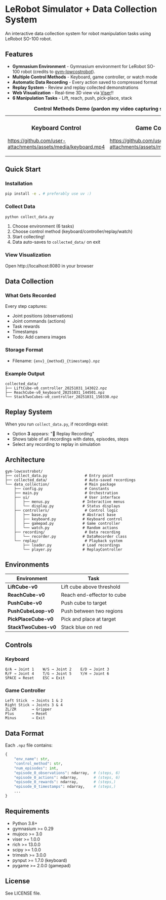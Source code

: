 # LeRobot Simulator + Data Collection System

An interactive data collection system for robot manipulation tasks using LeRobot SO-100 robot.

## Features
- **Gymnasium Environment** - Gymnasium environment for LeRobot SO-100 robot (credits to [gym-lowcostrobot](https://github.com/perezjln/gym-lowcostrobot)).
- **Multiple Control Methods** - Keyboard, game controller, or watch mode  
- **Automatic Data Recording** - Every action saved to compressed format  
- **Replay System** - Review and replay collected demonstrations  
- **Web Visualization** - Real-time 3D view via [Viser](https://viser.studio/main/)!!  
- **6 Manipulation Tasks** - Lift, reach, push, pick-place, stack  

<table>
<tr>
<td width="50%">
<h3 align="center">Keyboard Control</h3>

https://github.com/user-attachments/assets/media/keyboard.mp4

</td>
<td width="50%">
<h3 align="center">Game Controller</h3>

https://github.com/user-attachments/assets/media/controller.mp4

</td>
</tr>
<caption><b>Control Methods Demo (pardon my video capturing skills lol)</b></caption>
</table>

## Quick Start

### Installation
```bash
pip install -e . # preferably use uv :) 
```

### Collect Data
```bash
python collect_data.py
```

1. Choose environment (6 tasks)
2. Choose control method (keyboard/controller/replay/watch)
3. Start collecting!
4. Data auto-saves to `collected_data/` on exit




### View Visualization
Open http://localhost:8080 in your browser

## Data Collection

### What Gets Recorded

Every step captures:
- Joint positions (observations)
- Joint commands (actions)
- Task rewards
- Timestamps
- Todo: Add camera images

### Storage Format
- Filename: `{env}_{method}_{timestamp}.npz`

### Example Output
```
collected_data/
├── LiftCube-v0_controller_20251031_143022.npz
├── ReachCube-v0_keyboard_20251031_144501.npz
└── StackTwoCubes-v0_controller_20251031_150330.npz
```

## Replay System

When you run `collect_data.py`, if recordings exist:
- Option **3** appears: "📼 Replay Recording"
- Shows table of all recordings with dates, episodes, steps
- Select any recording to replay in simulation


## Architecture

```
gym-lowcostrobot/
├── collect_data.py                 # Entry point 
├── collected_data/                 # Auto-saved recordings
└── data_collection/                # Main package
    ├── config.py                   # Constants
    ├── main.py                     # Orchestration
    ├── ui/                         # User interface
    │   ├── menus.py               # Interactive menus
    │   └── display.py             # Status displays
    ├── controllers/                # Control logic
    │   ├── base.py                # Abstract base
    │   ├── keyboard.py            # Keyboard control
    │   ├── gamepad.py             # Game controller
    │   └── watch.py               # Random actions
    ├── recording/                  # Data recording
    │   └── recorder.py            # DataRecorder class
    └── replay/                     # Playback system
        ├── loader.py              # Load recordings
        └── player.py              # ReplayController
```

## Environments

| Environment | Task |
|------------|------|
| **LiftCube-v0** | Lift cube above threshold |
| **ReachCube-v0** | Reach end-effector to cube |
| **PushCube-v0** | Push cube to target |
| **PushCubeLoop-v0** | Push between two regions |
| **PickPlaceCube-v0** | Pick and place at target |
| **StackTwoCubes-v0** | Stack blue on red |

## Controls

### Keyboard
```
Q/A → Joint 1    W/S → Joint 2    E/D → Joint 3
R/F → Joint 4    T/G → Joint 5    Y/H → Joint 6
SPACE = Reset    ESC = Exit
```

### Game Controller
```
Left Stick  → Joints 1 & 2
Right Stick → Joints 3 & 4
ZL/ZR       → Gripper
Plus        → Reset
Minus       → Exit
```

## Data Format

Each `.npz` file contains:
```python
{
    "env_name": str,
    "control_method": str,
    "num_episodes": int,
    "episode_0_observations": ndarray,  # (steps, 6)
    "episode_0_actions": ndarray,       # (steps, 6)
    "episode_0_rewards": ndarray,       # (steps,)
    "episode_0_timestamps": ndarray,    # (steps,)
    ...
}
```

## Requirements

- Python 3.8+
- gymnasium >= 0.29
- mujoco >= 3.0
- viser >= 1.0.0
- rich >= 13.0.0
- scipy >= 1.0.0
- trimesh >= 3.0.0
- pynput >= 1.7.0 (keyboard)
- pygame >= 2.0.0 (gamepad)

## License

See LICENSE file.
